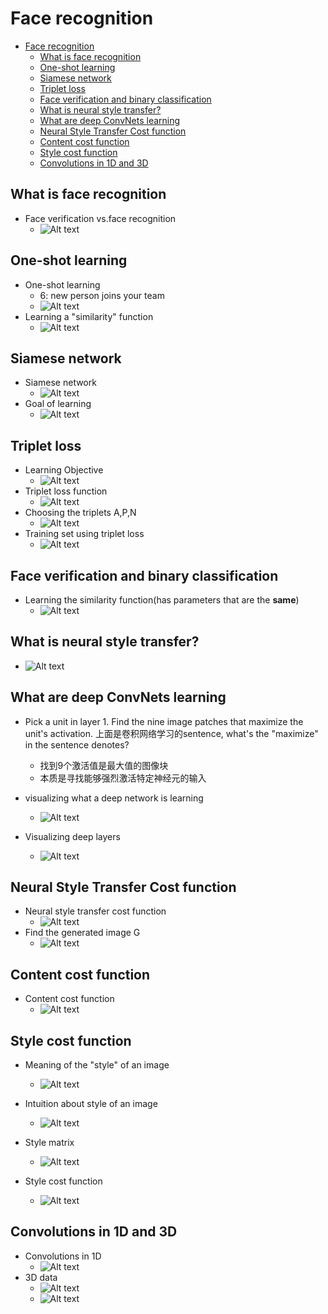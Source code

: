 # Face recognition

- [Face recognition](#face-recognition)
  - [What is face recognition](#what-is-face-recognition)
  - [One-shot learning](#one-shot-learning)
  - [Siamese network](#siamese-network)
  - [Triplet loss](#triplet-loss)
  - [Face verification and binary classification](#face-verification-and-binary-classification)
  - [What is neural style transfer?](#what-is-neural-style-transfer)
  - [What are deep ConvNets learning](#what-are-deep-convnets-learning)
  - [Neural Style Transfer Cost function](#neural-style-transfer-cost-function)
  - [Content cost function](#content-cost-function)
  - [Style cost function](#style-cost-function)
  - [Convolutions in 1D and 3D](#convolutions-in-1d-and-3d)

## What is face recognition

- Face verification vs.face recognition
  - ![Alt text](images/image-235.png)

## One-shot learning

- One-shot learning
  - 6: new person joins your team
  - ![Alt text](images/image-236.png)
- Learning a "similarity" function
  - ![Alt text](images/image-237.png)

## Siamese network

- Siamese network
  - ![Alt text](images/image-238.png)
- Goal of learning
  - ![Alt text](images/image-239.png)

## Triplet loss

- Learning Objective
  - ![Alt text](images/image-240.png)
- Triplet loss function
  - ![Alt text](images/image-241.png)
- Choosing the triplets A,P,N
  - ![Alt text](images/image-242.png)
- Training set using triplet loss
  - ![Alt text](images/image-243.png)

## Face verification and binary classification

- Learning the similarity function(has parameters that are the **same**)
  - ![Alt text](images/image-244.png)

## What is neural style transfer?

- ![Alt text](images/image-245.png)

## What are deep ConvNets learning

- Pick a unit in layer 1. Find the nine image patches that maximize the unit's activation. 上面是卷积网络学习的sentence, what's the "maximize" in the sentence denotes?
  - 找到9个激活值是最大值的图像块
  - 本质是寻找能够强烈激活特定神经元的输入

- visualizing what a deep network is learning
  - ![Alt text](images/image-246.png)
- Visualizing deep layers
  - ![Alt text](images/image-247.png)

## Neural Style Transfer Cost function

- Neural style transfer cost function
  - ![Alt text](images/image-248.png)
- Find the generated image G
  - ![Alt text](images/image-249.png)

## Content cost function

- Content cost function
  - ![Alt text](images/image-250.png)

## Style cost function

- Meaning of the "style"  of an image
  - ![Alt text](images/image-252-1.png)

- Intuition about style of an image
   - ![Alt text](images/image-251.png)
 - Style matrix
   - ![Alt text](images/image-254-1.png)
 - Style cost function
   - ![Alt text](images/image-255-1.png)

## Convolutions in 1D and 3D

- Convolutions in 1D
  - ![Alt text](images/image-256-1.png)
- 3D data
  - ![Alt text](images/image-257-1.png)
  - ![Alt text](images/image-258-1.png)